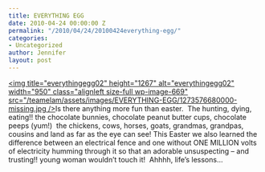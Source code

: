 ```yaml
---
title: EVERYTHING EGG
date: 2010-04-24 00:00:00 Z
permalink: "/2010/04/24/20100424everything-egg/"
categories:
- Uncategorized
author: Jennifer
layout: post
---
```


[<img title="everythingegg02" height="1267" alt="everythingegg02" width="950" class="alignleft size-full wp-image-669" src="/teamelam/assets/images/EVERYTHING-EGG/1273576680000-missing.jpg />](http://www.flickr.com/photos/jenniferandJennifers_photos/sets/72157623886091296/)Is there anything more fun than easter.  The hunting, dying, eating!! the chocolate bunnies, chocolate peanut butter cups, chocolate peeps (yum!)  the chickens, cows, horses, goats, grandmas, grandpas, cousins and land as far as the eye can see! This Easter we also learned the difference between an electrical fence and one without ONE MILLION volts of electricity humming through it so that an adorable unsuspecting &#8211; and trusting!! young woman wouldn&#8217;t touch it!  Ahhhh, life&#8217;s lessons&#8230;
